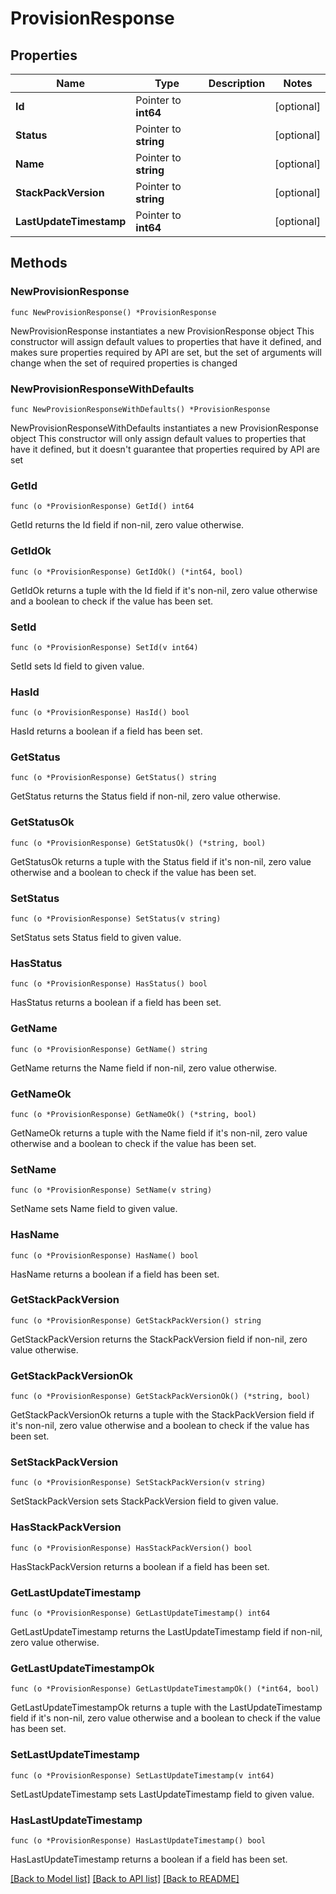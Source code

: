 # ProvisionResponse

## Properties

Name | Type | Description | Notes
------------ | ------------- | ------------- | -------------
**Id** | Pointer to **int64** |  | [optional] 
**Status** | Pointer to **string** |  | [optional] 
**Name** | Pointer to **string** |  | [optional] 
**StackPackVersion** | Pointer to **string** |  | [optional] 
**LastUpdateTimestamp** | Pointer to **int64** |  | [optional] 

## Methods

### NewProvisionResponse

`func NewProvisionResponse() *ProvisionResponse`

NewProvisionResponse instantiates a new ProvisionResponse object
This constructor will assign default values to properties that have it defined,
and makes sure properties required by API are set, but the set of arguments
will change when the set of required properties is changed

### NewProvisionResponseWithDefaults

`func NewProvisionResponseWithDefaults() *ProvisionResponse`

NewProvisionResponseWithDefaults instantiates a new ProvisionResponse object
This constructor will only assign default values to properties that have it defined,
but it doesn't guarantee that properties required by API are set

### GetId

`func (o *ProvisionResponse) GetId() int64`

GetId returns the Id field if non-nil, zero value otherwise.

### GetIdOk

`func (o *ProvisionResponse) GetIdOk() (*int64, bool)`

GetIdOk returns a tuple with the Id field if it's non-nil, zero value otherwise
and a boolean to check if the value has been set.

### SetId

`func (o *ProvisionResponse) SetId(v int64)`

SetId sets Id field to given value.

### HasId

`func (o *ProvisionResponse) HasId() bool`

HasId returns a boolean if a field has been set.

### GetStatus

`func (o *ProvisionResponse) GetStatus() string`

GetStatus returns the Status field if non-nil, zero value otherwise.

### GetStatusOk

`func (o *ProvisionResponse) GetStatusOk() (*string, bool)`

GetStatusOk returns a tuple with the Status field if it's non-nil, zero value otherwise
and a boolean to check if the value has been set.

### SetStatus

`func (o *ProvisionResponse) SetStatus(v string)`

SetStatus sets Status field to given value.

### HasStatus

`func (o *ProvisionResponse) HasStatus() bool`

HasStatus returns a boolean if a field has been set.

### GetName

`func (o *ProvisionResponse) GetName() string`

GetName returns the Name field if non-nil, zero value otherwise.

### GetNameOk

`func (o *ProvisionResponse) GetNameOk() (*string, bool)`

GetNameOk returns a tuple with the Name field if it's non-nil, zero value otherwise
and a boolean to check if the value has been set.

### SetName

`func (o *ProvisionResponse) SetName(v string)`

SetName sets Name field to given value.

### HasName

`func (o *ProvisionResponse) HasName() bool`

HasName returns a boolean if a field has been set.

### GetStackPackVersion

`func (o *ProvisionResponse) GetStackPackVersion() string`

GetStackPackVersion returns the StackPackVersion field if non-nil, zero value otherwise.

### GetStackPackVersionOk

`func (o *ProvisionResponse) GetStackPackVersionOk() (*string, bool)`

GetStackPackVersionOk returns a tuple with the StackPackVersion field if it's non-nil, zero value otherwise
and a boolean to check if the value has been set.

### SetStackPackVersion

`func (o *ProvisionResponse) SetStackPackVersion(v string)`

SetStackPackVersion sets StackPackVersion field to given value.

### HasStackPackVersion

`func (o *ProvisionResponse) HasStackPackVersion() bool`

HasStackPackVersion returns a boolean if a field has been set.

### GetLastUpdateTimestamp

`func (o *ProvisionResponse) GetLastUpdateTimestamp() int64`

GetLastUpdateTimestamp returns the LastUpdateTimestamp field if non-nil, zero value otherwise.

### GetLastUpdateTimestampOk

`func (o *ProvisionResponse) GetLastUpdateTimestampOk() (*int64, bool)`

GetLastUpdateTimestampOk returns a tuple with the LastUpdateTimestamp field if it's non-nil, zero value otherwise
and a boolean to check if the value has been set.

### SetLastUpdateTimestamp

`func (o *ProvisionResponse) SetLastUpdateTimestamp(v int64)`

SetLastUpdateTimestamp sets LastUpdateTimestamp field to given value.

### HasLastUpdateTimestamp

`func (o *ProvisionResponse) HasLastUpdateTimestamp() bool`

HasLastUpdateTimestamp returns a boolean if a field has been set.


[[Back to Model list]](../README.md#documentation-for-models) [[Back to API list]](../README.md#documentation-for-api-endpoints) [[Back to README]](../README.md)


